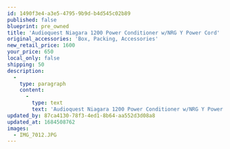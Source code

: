 ```yaml
---
id: 1490f3e4-a3e5-4795-9b9d-b4d545c02b89
published: false
blueprint: pre_owned
title: 'Audioquest Niagara 1200 Power Conditioner w/NRG Y Power Cord'
original_accessories: 'Box, Packing, Accessories'
new_retail_price: 1600
your_price: 650
local_only: false
shipping: 50
description:
  -
    type: paragraph
    content:
      -
        type: text
        text: 'Audioquest Niagara 1200 Power Conditioner w/NRG Y Power Cord. Unit is in excellent condition with original box and packing. Unit sold as new for $1,600.00 including power cord. '
updated_by: 87ca4130-78f3-4ed1-8b64-aa552d3d08a8
updated_at: 1684508762
images:
  - IMG_7012.JPG
---
```

